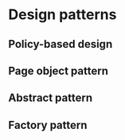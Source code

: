 # Design patterns

## Policy-based design

## Page object pattern

## Abstract pattern

## Factory pattern
